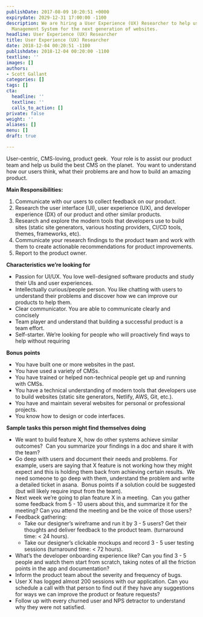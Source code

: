 ```yaml
---
publishDate: 2017-08-09 10:20:51 +0000
expirydate: 2029-12-31 17:00:00 -1100
description: We are hiring a User Experience (UX) Researcher to help us build a Content
  Management System for the next generation of websites.
headline: User Experience (UX) Researcher
title: User Experience (UX) Researcher
date: 2018-12-04 00:20:51 -1100
publishdate: 2018-12-04 00:20:00 -1100
textline: ''
images: []
authors:
- Scott Gallant
categories: []
tags: []
cta:
  headline: ''
  textline: ''
  calls_to_action: []
private: false
weight: ''
aliases: []
menu: []
draft: true

---
```

User-centric, CMS-loving, product geek.  Your role is to assist our product team and help us build the best CMS on the planet.  You want to understand how our users think, what their problems are and how to build an amazing product. 

**Main Responsibilities:** 

1. Communicate with our users to collect feedback on our product.  
2. Research the user interface (UI), user experience (UX), and developer experience (DX) of our product and other similar products.  
3. Research and explore the modern tools that developers use to build sites (static site generators, various hosting providers, CI/CD tools, themes, frameworks, etc).
4. Communicate your research findings to the product team and work with them to create actionable recommendations for product improvements.
5. Report to the product owner.

**Characteristics we’re looking for**

* Passion for UI/UX. You love well-designed software products and study their UIs and user experiences.  
* Intellectually curious/people person. You like chatting with users to understand their problems and discover how we can improve our products to help them. 
* Clear communicator. You are able to communicate clearly and concisely 
* Team player and understand that building a successful product is a team effort. 
* Self-starter. We’re looking for people who will proactively find ways to help without requiring 

**Bonus points**

* You have built one or more websites in the past.
* You have used a variety of CMSs.
* You have trained or helped non-technical people get up and running with CMSs.
* You have a technical understanding of modern tools that developers use to build websites (static site generators, Netlify, AWS, Git, etc.).
* You have and maintain several websites for personal or professional projects.
* You know how to design or code interfaces.

**Sample tasks this person might find themselves doing**

* We want to build feature X, how do other systems achieve similar outcomes?  Can you summarize your findings in a doc and share it with the team?
* Go deep with users and document their needs and problems. For example, users are saying that X feature is not working how they might expect and this is holding them back from achieving certain results.  We need someone to go deep with them, understand the problem and write a detailed ticket in asana.  Bonus points if a solution could be suggested (but will likely require input from the team). 
* Next week we’re going to plan feature X in a meeting.  Can you gather some feedback from 5 - 10 users about this, and summarize it for the meeting? Can you attend the meeting and be the voice of those users? 
* Feedback gathering:
  * Take our designer’s wireframe and run it by 3 - 5 users? Get their thoughts and deliver feedback to the product team. (turnaround time: < 24 hours).
  * Take our designer’s clickable mockups and record 3 - 5 user testing sessions (turnaround time: < 72 hours).
* What’s the developer onboarding experience like? Can you find 3 - 5 people and watch them start from scratch, taking notes of all the friction points in the app and documentation? 
* Inform the product team about the severity and frequency of bugs.
* User X has logged almost 200 sessions with our application. Can you schedule a call with that person to find out if they have any suggestions for ways we can improve the product or feature requests?
* Follow up with every churned user and NPS detractor to understand why they were not satisfied.
